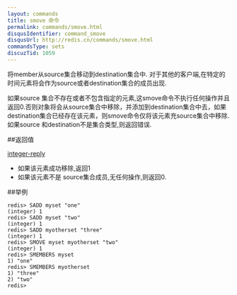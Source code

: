 ```yaml
---
layout: commands
title: smove 命令
permalink: commands/smove.html
disqusIdentifier: command_smove
disqusUrl: http://redis.cn/commands/smove.html
commandsType: sets
discuzTid: 1059
---
```


将member从source集合移动到destination集合中. 对于其他的客户端,在特定的时间元素将会作为source或者destination集合的成员出现.

如果source 集合不存在或者不包含指定的元素,这smove命令不执行任何操作并且返回0.否则对象将会从source集合中移除，并添加到destination集合中去，如果destination集合已经存在该元素，则smove命令仅将该元素充source集合中移除.
如果source 和destination不是集合类型,则返回错误.

##返回值

[integer-reply](/topics/protocol#integer-reply)

- 如果该元素成功移除,返回1
- 如果该元素不是 source集合成员,无任何操作,则返回0.

##举例

	redis> SADD myset "one"
	(integer) 1
	redis> SADD myset "two"
	(integer) 1
	redis> SADD myotherset "three"
	(integer) 1
	redis> SMOVE myset myotherset "two"
	(integer) 1
	redis> SMEMBERS myset
	1) "one"
	redis> SMEMBERS myotherset
	1) "three"
	2) "two"
	redis> 